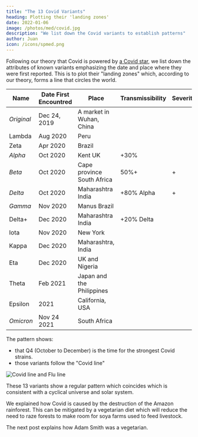 ```yaml
---
title: "The 13 Covid Variants"
heading: Plotting their 'landing zones'
date: 2022-01-06
image: /photos/med/covid.jpg
description: "We list down the Covid variants to establish patterns"
author: Juan
icon: /icons/spmed.png
---
```



Following our theory that Covid is powered by [a Covid star](/bio/solutions/covid-star/), we list down the attributes of known variants emphasizing the date and place where they were first reported. This is to plot their "landing zones" which, according to our theory, forms a line that circles the world.

Name | Date First Encountred | Place | Transmissibility | Severity | Technical Name 
--- | --- | --- | --- | --- | ---
*Original* | Dec 24, 2019 | A market in Wuhan, China | | | GH/253G.V1; B.1.526
Lambda | Aug 2020 | Peru | | | 
Zeta |  Apr 2020 | Brazil | | |  P2
*Alpha* | Oct 2020 | Kent UK | +30% | | 
*Beta* | Oct 2020 | Cape province South Africa | 50%+ | + |  
*Delta* | Oct 2020 | Maharashtra India | +80% Alpha | + | 
*Gamma* | Nov 2020 | Manus Brazil | | | 
Delta+ | Dec 2020 | Maharashtra India | +20% Delta | | 
Iota | Nov 2020 | New York | | | 
Kappa | Dec 2020 | Maharashtra, India | | |
Eta | Dec 2020 | UK and Nigeria | | | 
Theta | Feb 2021 | Japan and the Philippines | | | P.3, B.1.1.28.3
Epsilon | 2021 | California, USA | | |  GH/452R.V1
*Omicron* | Nov 24 2021 | South Africa | | | 

The pattern shows:
- that Q4 (October to December) is the time for the strongest Covid strains. 
- those variants follow the "Covid line"

![Covid line and Flu line](/graphics/bio/covidline.jpg)

These 13 variants show a regular pattern which coincides which is consistent with a cyclical universe and solar system.

We explained how Covid is caused by the destruction of the Amazon rainforest. This can be mitigated by a vegetarian diet which will reduce the need to raze forests to make room for soya farms used to feed livestock.  

The next post explains how Adam Smith was a vegetarian. 

<!--  the wave of human desires which is also a regular pattern. -->
